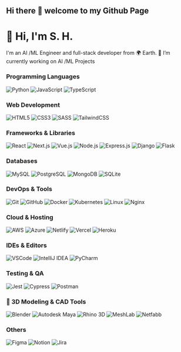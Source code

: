 ## Hi there 👋 welcome to my Github Page

# 👋 Hi, I'm S. H.
I'm an AI /ML Engineer and full-stack developer from 🌍 Earth. 🔭 I’m currently working on AI /ML Projects

### Programming Languages
![Python](https://img.shields.io/badge/-Python-3776AB?style=flat&logo=python&logoColor=white)
![JavaScript](https://img.shields.io/badge/-JavaScript-F7DF1E?style=flat&logo=javascript&logoColor=black)
![TypeScript](https://img.shields.io/badge/-TypeScript-3178C6?style=flat&logo=typescript&logoColor=white)

### Web Development
![HTML5](https://img.shields.io/badge/-HTML5-E34F26?style=flat&logo=html5&logoColor=white)
![CSS3](https://img.shields.io/badge/-CSS3-1572B6?style=flat&logo=css3&logoColor=white)
![SASS](https://img.shields.io/badge/-SASS-CC6699?style=flat&logo=sass&logoColor=white)
![TailwindCSS](https://img.shields.io/badge/-Tailwind_CSS-38B2AC?style=flat&logo=tailwind-css&logoColor=white)

### Frameworks & Libraries
![React](https://img.shields.io/badge/-React-61DAFB?style=flat&logo=react&logoColor=black)
![Next.js](https://img.shields.io/badge/-Next.js-000000?style=flat&logo=next.js&logoColor=white)
![Vue.js](https://img.shields.io/badge/-Vue.js-4FC08D?style=flat&logo=vue.js&logoColor=white)
![Node.js](https://img.shields.io/badge/-Node.js-339933?style=flat&logo=node.js&logoColor=white)
![Express.js](https://img.shields.io/badge/-Express-000000?style=flat&logo=express&logoColor=white)
![Django](https://img.shields.io/badge/-Django-092E20?style=flat&logo=django&logoColor=white)
![Flask](https://img.shields.io/badge/-Flask-000000?style=flat&logo=flask&logoColor=white)

### Databases
![MySQL](https://img.shields.io/badge/-MySQL-4479A1?style=flat&logo=mysql&logoColor=white)
![PostgreSQL](https://img.shields.io/badge/-PostgreSQL-336791?style=flat&logo=postgresql&logoColor=white)
![MongoDB](https://img.shields.io/badge/-MongoDB-47A248?style=flat&logo=mongodb&logoColor=white)
![SQLite](https://img.shields.io/badge/-SQLite-003B57?style=flat&logo=sqlite&logoColor=white)

### DevOps & Tools
![Git](https://img.shields.io/badge/-Git-F05032?style=flat&logo=git&logoColor=white)
![GitHub](https://img.shields.io/badge/-GitHub-181717?style=flat&logo=github&logoColor=white)
![Docker](https://img.shields.io/badge/-Docker-2496ED?style=flat&logo=docker&logoColor=white)
![Kubernetes](https://img.shields.io/badge/-Kubernetes-326CE5?style=flat&logo=kubernetes&logoColor=white)
![Linux](https://img.shields.io/badge/-Linux-FCC624?style=flat&logo=linux&logoColor=black)
![Nginx](https://img.shields.io/badge/-Nginx-009639?style=flat&logo=nginx&logoColor=white)

### Cloud & Hosting
![AWS](https://img.shields.io/badge/-AWS-232F3E?style=flat&logo=amazon-aws&logoColor=white)
![Azure](https://img.shields.io/badge/-Azure-0078D4?style=flat&logo=microsoft-azure&logoColor=white)
![Netlify](https://img.shields.io/badge/-Netlify-00C7B7?style=flat&logo=netlify&logoColor=white)
![Vercel](https://img.shields.io/badge/-Vercel-000000?style=flat&logo=vercel&logoColor=white)
![Heroku](https://img.shields.io/badge/-Heroku-430098?style=flat&logo=heroku&logoColor=white)

### IDEs & Editors
![VSCode](https://img.shields.io/badge/-VS_Code-007ACC?style=flat&logo=visual-studio-code&logoColor=white)
![IntelliJ IDEA](https://img.shields.io/badge/-IntelliJ_IDEA-000000?style=flat&logo=intellij-idea&logoColor=white)
![PyCharm](https://img.shields.io/badge/-PyCharm-000000?style=flat&logo=pycharm&logoColor=white)

### Testing & QA
![Jest](https://img.shields.io/badge/-Jest-C21325?style=flat&logo=jest&logoColor=white)
![Cypress](https://img.shields.io/badge/-Cypress-17202C?style=flat&logo=cypress&logoColor=white)
![Postman](https://img.shields.io/badge/-Postman-FF6C37?style=flat&logo=postman&logoColor=white)

### 🧱 3D Modeling & CAD Tools
![Blender](https://img.shields.io/badge/-Blender-F5792A?style=flat&logo=blender&logoColor=white)
![Autodesk Maya](https://img.shields.io/badge/-Maya-000000?style=flat&logo=autodesk&logoColor=white)
![Rhino 3D](https://img.shields.io/badge/-Rhino_3D-801010?style=flat&logoColor=white)
![MeshLab](https://img.shields.io/badge/-MeshLab-006699?style=flat&logoColor=white)
![Netfabb](https://img.shields.io/badge/-Netfabb-0071C5?style=flat&logo=autodesk&logoColor=white)

### Others
![Figma](https://img.shields.io/badge/-Figma-F24E1E?style=flat&logo=figma&logoColor=white)
![Notion](https://img.shields.io/badge/-Notion-000000?style=flat&logo=notion&logoColor=white)
![Jira](https://img.shields.io/badge/-Jira-0052CC?style=flat&logo=jira&logoColor=white)

<!--
**spha-code/spha-code** is a ✨ _special_ ✨ repository because its `README.md` (this file) appears on your GitHub profile.

Here are some ideas to get you started:


- 🌱 I’m currently learning ...
- 👯 I’m looking to collaborate on ...
- 🤔 I’m looking for help with ...
- 💬 Ask me about ...
- 📫 How to reach me: ...
- 😄 Pronouns: ...
- ⚡ Fun fact: ...
-->
